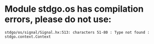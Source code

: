# Module stdgo.os has compilation errors, please do not use:
```
stdgo/os/signal/Signal.hx:513: characters 51-80 : Type not found : stdgo.context.Context

```


